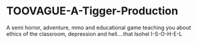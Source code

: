 # TOOVAGUE-A-Tigger-Production
A semi horror, adventure, mmo and educational game teaching you about ethics of the classroom, depression and hell....that Isohel I-S-O-H-E-L
